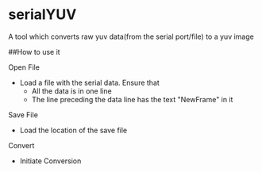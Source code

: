 serialYUV
=========

A tool which converts raw yuv data(from the serial port/file) to a yuv image

##How to use it

Open File

- Load a file with the serial data. Ensure that 
	- All the data is in one line
	- The line preceding the data line has the text "NewFrame" in it


Save File

- Load the location of the save file

Convert

- Initiate Conversion


